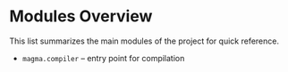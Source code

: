 # Modules Overview

This list summarizes the main modules of the project for quick reference.

- `magma.compiler` – entry point for compilation

